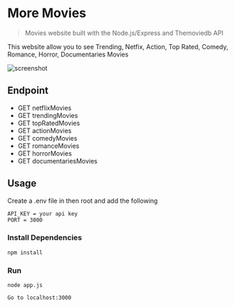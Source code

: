 # More Movies
> Movies website built with the Node.js/Express and Themoviedb API

This website allow you to see Trending, Netfix, Action, Top Rated, Comedy, Romance, Horror, Documentaries Movies

![screenshot](https://alexmenlah.com/images/moreMovies.png)

## Endpoint

- GET netflixMovies
- GET trendingMovies
- GET topRatedMovies
- GET actionMovies
- GET comedyMovies
- GET romanceMovies
- GET horrorMovies
- GET documentariesMovies

## Usage

Create a .env file in then root and add the following

```
API_KEY = your api key
PORT = 3000
```

### Install Dependencies

```
npm install
```

### Run

```
node app.js

Go to localhost:3000
```
